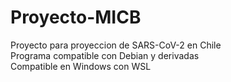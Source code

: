 # Proyecto-MICB
Proyecto para proyeccion de SARS-CoV-2 en Chile\
Programa compatible con Debian y derivadas\
Compatible en Windows con WSL
